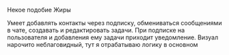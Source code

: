 Некое подобие Жиры

Умеет добавлять контакты через подписку, обмениваться сообщениями в чате, создавать и редактировать задачи. 
При подписке на пользователя и добавления ему задачи приходит уведомление. 
Визуал нарочито неблаговидный, тут я отрабатываю логику в основном
